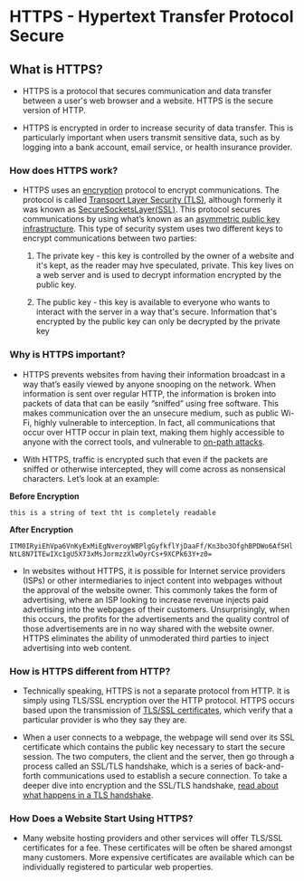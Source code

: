 # HTTPS - Hypertext Transfer Protocol Secure 

## What is HTTPS?

- HTTPS is a protocol that secures communication and data transfer between a user's web browser and a website. HTTPS is the secure version of HTTP.
    
- HTTPS is encrypted in order to increase security of data transfer. This is particularly important when users transmit sensitive data, such as by logging into a bank account, email service, or health insurance provider.
    
### How does HTTPS work?

 - HTTPS uses an [encryption](https://www.cloudflare.com/learning/ssl/what-is-encryption/) protocol to encrypt communications. The protocol is called [Transport Layer Security (TLS)](https://www.cloudflare.com/learning/ssl/transport-layer-security-tls/), although formerly it was known as [SecureSocketsLayer(SSL)](https://www.cloudflare.com/learning/ssl/what-is-ssl/). This protocol secures communications by using what’s known as an [asymmetric public key infrastructure](https://www.cloudflare.com/learning/ssl/how-does-public-key-encryption-work/). This type of security system uses two different keys to encrypt communications between two parties:
        
   1. The private key - this key is controlled by the owner of a website and it's kept, as the reader may hve speculated, private. This key lives on a web server and is used to decrypt information encrypted by the public key.
      
   2. The public key - this key is available to everyone who wants to interact with the server in a way that's secure. Information that's encrypted by the public key can only be decrypted by the private key
      

### Why is HTTPS important?

 - HTTPS prevents websites from having their information broadcast in a way that’s easily viewed by anyone snooping on the network. When information is sent over regular HTTP, the information is broken into packets of data that can be easily “sniffed” using free software. This makes communication over the an unsecure medium, such as public Wi-Fi, highly vulnerable to interception. In fact, all communications that occur over HTTP occur in plain text, making them highly accessible to anyone with the correct tools, and vulnerable to [on-path attacks](https://www.cloudflare.com/learning/security/threats/on-path-attack/).
      
 - With HTTPS, traffic is encrypted such that even if the packets are sniffed or otherwise intercepted, they will come across as nonsensical characters. Let’s look at an example:
        
  **Before Encryption**

`this is a string of text tht is completely readable`

  **After Encryption**

`ITM0IRyiEhVpa6VnKyExMiEgNveroyWBPlgGyfkflYjDaaFf/Kn3bo3OfghBPDWo6AfSHlNtL8N7ITEwIXc1gU5X73xMsJormzzXlwOyrCs+9XCPk63Y+z0=`

- In websites without HTTPS, it is possible for Internet service providers (ISPs) or other intermediaries to inject content into webpages without the approval of the website owner. This commonly takes the form of advertising, where an ISP looking to increase revenue injects paid advertising into the webpages of their customers. Unsurprisingly, when this occurs, the profits for the advertisements and the quality control of those advertisements are in no way shared with the website owner. HTTPS eliminates the ability of unmoderated third parties to inject advertising into web content.

### How is HTTPS different from HTTP?

- Technically speaking, HTTPS is not a separate protocol from HTTP. It is simply using TLS/SSL encryption over the HTTP protocol. HTTPS occurs based upon the transmission of [TLS/SSL certificates](https://www.cloudflare.com/learning/ssl/what-is-an-ssl-certificate/), which verify that a particular provider is who they say they are.

- When a user connects to a webpage, the webpage will send over its SSL certificate which contains the public key necessary to start the secure session. The two computers, the client and the server, then go through a process called an SSL/TLS handshake, which is a series of back-and-forth communications used to establish a secure connection. To take a deeper dive into encryption and the SSL/TLS handshake, [read about what happens in a TLS handshake](https://www.cloudflare.com/learning/ssl/what-happens-in-a-tls-handshake/).
    
### How Does a Website Start Using HTTPS?

- Many website hosting providers and other services will offer TLS/SSL certificates for a fee. These certificates will be often be shared amongst many customers. More expensive certificates are available which can be individually registered to particular web properties.    
    

